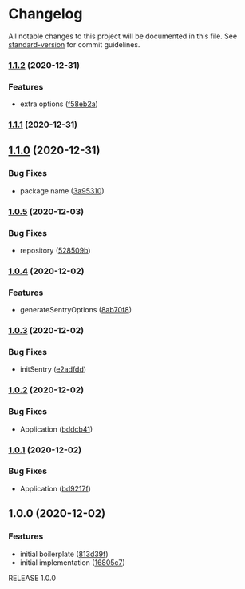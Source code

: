 # Changelog

All notable changes to this project will be documented in this file. See [standard-version](https://github.com/conventional-changelog/standard-version) for commit guidelines.

### [1.1.2](https://github.com/stijlbreuk/standard-sentry-setup/compare/v1.1.1...v1.1.2) (2020-12-31)


### Features

* extra options ([f58eb2a](https://github.com/stijlbreuk/standard-sentry-setup/commit/f58eb2ac823d25dfd841b9dfaf3c4cd127a99eac))

### [1.1.1](https://github.com/stijlbreuk/standard-sentry-setup/compare/v1.1.0...v1.1.1) (2020-12-31)

## [1.1.0](https://github.com/stijlbreuk/standard-sentry-setup/compare/v1.0.5...v1.1.0) (2020-12-31)


### Bug Fixes

* package name ([3a95310](https://github.com/stijlbreuk/standard-sentry-setup/commit/3a95310ade7da53039c9e7776a78c5b60f6fccfe))

### [1.0.5](https://github.com/sajjad-shirazy/standard-sentry-setup/compare/v1.0.4...v1.0.5) (2020-12-03)


### Bug Fixes

* repository ([528509b](https://github.com/sajjad-shirazy/standard-sentry-setup/commit/528509b3541160cd4b7f27d2e69c9399bb1bba20))

### [1.0.4](https://github.com/nestjsplus/nestjs-package-starter/compare/v1.0.3...v1.0.4) (2020-12-02)


### Features

* generateSentryOptions ([8ab70f8](https://github.com/nestjsplus/nestjs-package-starter/commit/8ab70f8a1829ec9ba446dda5948163c78723af7b))

### [1.0.3](https://github.com/nestjsplus/nestjs-package-starter/compare/v1.0.2...v1.0.3) (2020-12-02)


### Bug Fixes

* initSentry ([e2adfdd](https://github.com/nestjsplus/nestjs-package-starter/commit/e2adfdd1d0dc5d3e03bfb2a8bd60ea2c242d448d))

### [1.0.2](https://github.com/nestjsplus/nestjs-package-starter/compare/v1.0.1...v1.0.2) (2020-12-02)


### Bug Fixes

* Application ([bddcb41](https://github.com/nestjsplus/nestjs-package-starter/commit/bddcb414297b83b0fec44b0f08278b67efa2987c))

### [1.0.1](https://github.com/nestjsplus/nestjs-package-starter/compare/v1.0.0...v1.0.1) (2020-12-02)


### Bug Fixes

* Application ([bd9217f](https://github.com/nestjsplus/nestjs-package-starter/commit/bd9217fe125058ea0b77e71077469c494f9e8dfa))

## 1.0.0 (2020-12-02)


### Features

* initial boilerplate ([813d39f](https://github.com/nestjsplus/nestjs-package-starter/commit/813d39f0f7193d4d393e3944ebc28a317dbede2a))
* initial implementation ([16805c7](https://github.com/nestjsplus/nestjs-package-starter/commit/16805c7e837c5e90479492e89f41e62f8493d7db))

RELEASE 1.0.0